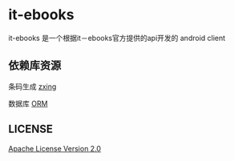 it-ebooks
=========

it-ebooks 是一个根据it－ebooks官方提供的api开发的 android client

## 依赖库资源 ##

条码生成 [zxing](https://code.google.com/p/zxing)

数据库 [ORM](https://github.com/jianxingqiao/Orm)

## LICENSE ##

[Apache License Version 2.0](http://www.apache.org/licenses/)
